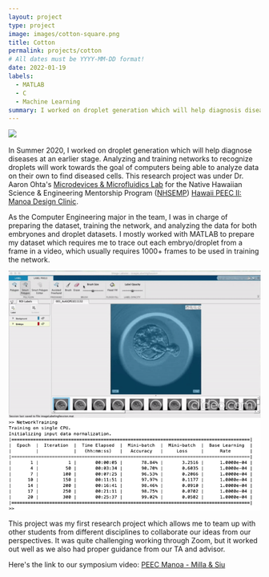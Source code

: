 ```yaml
---
layout: project
type: project
image: images/cotton-square.png
title: Cotton
permalink: projects/cotton
# All dates must be YYYY-MM-DD format!
date: 2022-01-19
labels:
  - MATLAB
  - C
  - Machine Learning
summary: I worked on droplet generation which will help diagnosis diseases at an earlier stage.
---
```


<img class="ui image" src="{{ site.baseurl }}/images/cotton-header.png">

In Summer 2020, I worked on droplet generation which will help diagnose diseases at an earlier stage. Analyzing and training networks to recognize droplets will work towards the goal of computers being able to analyze data on their own to find diseased cells. This research project was under Dr. Aaron Ohta's [Microdevices & Microfluidics Lab](https://sites.google.com/a/hawaii.edu/uh-mnm-lab/members) for the Native Hawaiian Science & Engineering Mentorship Program ([NHSEMP](https://sites.google.com/a/hawaii.edu/nhsemp/home?authuser=0)) [Hawaii PEEC II: Manoa Design Clinic](https://sites.google.com/a/hawaii.edu/nhsemp/what-we-do/summer-programs/m%C4%81noa-design-clinic?authuser=0).

As the Computer Engineering major in the team, I was in charge of preparing the dataset, training the network, and analyzing the data for both embryones and droplet datasets. I mostly worked with MATLAB to prepare my dataset which requires me to trace out each embryo/droplet from a frame in a video, which usually requires 1000+ frames to be used in training the network.

<img class="ui medium right floated image" src="../images/nhsemp_embryo.gif">

<img class="ui medium right floated image" src="../images/nhsemp_table.png">

This project was my first research project which allows me to team up with other students from different disciplines to collaborate our ideas from our perspectives. It was quite challenging working through Zoom, but it worked out well as we also had proper guidance from our TA and advisor. 

Here's the link to our symposium video: [PEEC Manoa - Milla & Siu](https://sites.google.com/hawaii.edu/2020peeciisymposium/uh-m%C4%81noa/milla-siu)


